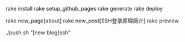 rake install
rake setup_github_pages 
rake generate
rake deploy

rake new_page[about]
rake new_post[SSH登录原理简介]
rake preview

./push.sh "[new blog]ssh"